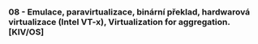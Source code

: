 ### 08 - Emulace, paravirtualizace, binární překlad, hardwarová virtualizace (Intel VT-x), Virtualization for aggregation. [KIV/OS]
